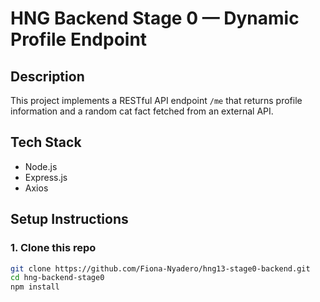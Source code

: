 # HNG Backend Stage 0 — Dynamic Profile Endpoint

## Description

This project implements a RESTful API endpoint `/me` that returns profile information and a random cat fact fetched from an external API.

## Tech Stack

- Node.js
- Express.js
- Axios

## Setup Instructions

### 1. Clone this repo

```bash
git clone https://github.com/Fiona-Nyadero/hng13-stage0-backend.git
cd hng-backend-stage0
npm install
```
